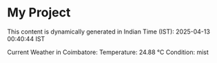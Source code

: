 # My Project

This content is dynamically generated in Indian Time (IST): 2025-04-13 00:40:44 IST


Current Weather in Coimbatore:
Temperature: 24.88 °C
Condition: mist
